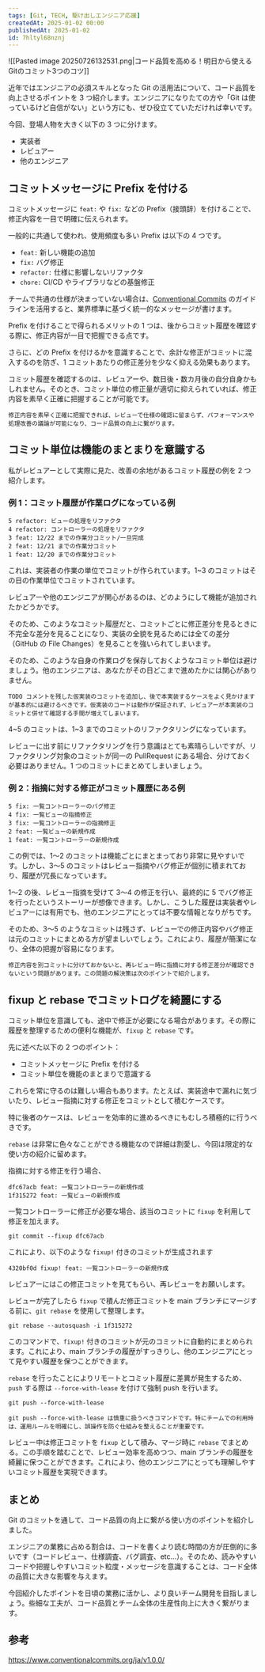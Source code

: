```yaml
---
tags: [Git, TECH, 駆け出しエンジニア応援]
createdAt: 2025-01-02 00:00
publishedAt: 2025-01-02
id: 7hltyl68nznj
---
```

![[Pasted image 20250726132531.png|コード品質を高める！明日から使えるGitのコミット3つのコツ]]

近年ではエンジニアの必須スキルとなった Git の活用法について、コード品質を向上させるポイントを 3 つ紹介します。エンジニアになりたての方や「Git は使っているけど自信がない」という方にも、ぜひ役立てていただければ幸いです。

今回、登場人物を大きく以下の 3 つに分けます。

- 実装者
- レビュアー
- 他のエンジニア

## コミットメッセージに Prefix を付ける
コミットメッセージに `feat:` や `fix:` などの Prefix（接頭辞）を付けることで、修正内容を一目で明確に伝えられます。

一般的に共通して使われ、使用頻度も多い Prefix は以下の 4 つです。

- `feat:` 新しい機能の追加
- `fix:` バグ修正
- `refactor:` 仕様に影響しないリファクタ
- `chore:` CI/CD やライブラリなどの基盤修正

チームで共通の仕様が決まっていない場合は、[Conventional Commits](https://www.conventionalcommits.org/ja/v1.0.0/) のガイドラインを活用すると、業界標準に基づく統一的なメッセージが書けます。

Prefix を付けることで得られるメリットの 1 つは、後からコミット履歴を確認する際に、修正内容が一目で把握できる点です。

さらに、どの Prefix を付けるかを意識することで、余計な修正がコミットに混入するのを防ぎ、1 コミットあたりの修正差分を少なく抑える効果もあります。

コミット履歴を確認するのは、レビュアーや、数日後・数カ月後の自分自身かもしれません。そのとき、コミット単位の修正量が適切に抑えられていれば、修正内容を素早く正確に把握することが可能です。

```info
修正内容を素早く正確に把握できれば、レビューで仕様の確認に留まらず、パフォーマンスや処理改善の議論が可能になり、コード品質の向上に繋がります。
```

## コミット単位は機能のまとまりを意識する
私がレビュアーとして実際に見た、改善の余地があるコミット履歴の例を 2 つ紹介します。

### 例 1：コミット履歴が作業ログになっている例
```
5 refactor: ビューの処理をリファクタ
4 refactor: コントローラーの処理をリファクタ
3 feat: 12/22 までの作業分コミット/一旦完成
2 feat: 12/21 までの作業分コミット
1 feat: 12/20 までの作業分コミット
```

これは、実装者の作業の単位でコミットが作られています。1~3 のコミットはその日の作業単位でコミットされています。

レビュアーや他のエンジニアが関心があるのは、どのようにして機能が追加されたかどうかです。

そのため、このようなコミット履歴だと、コミットごとに修正差分を見るときに不完全な差分を見ることになり、実装の全貌を見るためには全ての差分（GitHub の File Changes）を見ることを強いられてしまいます。

そのため、このような自身の作業ログを保存しておくようなコミット単位は避けましょう。他のエンジニアは、あなたがその日どこまで進めたかには関心がありません。

```warn
TODO コメントを残した仮実装のコミットを追加し、後で本実装するケースをよく見かけますが基本的には避けるべきです。仮実装のコードは動作が保証されず、レビュアーが本実装のコミットと併せて確認する手間が増えてしまいます。
```

4~5 のコミットは、1~3 までのコミットのリファクタリングになっています。

レビューに出す前にリファクタリングを行う意識はとても素晴らしいですが、リファクタリング対象のコミットが同一の PullRequest にある場合、分けておく必要はありません。1 つのコミットにまとめてしまいましょう。

### 例 2：指摘に対する修正がコミット履歴にある例
```
5 fix: 一覧コントローラーのバグ修正
4 fix: 一覧ビューの指摘修正
3 fix: 一覧コントローラーの指摘修正
2 feat: 一覧ビューの新規作成
1 feat: 一覧コントローラーの新規作成
```

この例では、1〜2 のコミットは機能ごとにまとまっており非常に見やすいです。しかし、3〜5 のコミットはレビュー指摘やバグ修正が個別に積まれており、履歴が冗長になっています。

1〜2 の後、レビュー指摘を受けて 3〜4 の修正を行い、最終的に 5 でバグ修正を行ったというストーリーが想像できます。しかし、こうした履歴は実装者やレビュアーには有用でも、他のエンジニアにとっては不要な情報となりがちです。

そのため、3〜5 のようなコミットは残さず、レビューでの修正内容やバグ修正は元のコミットにまとめる方が望ましいでしょう。これにより、履歴が簡潔になり、全体の把握が容易になります。

```warn
修正内容を別コミットに分けておかないと、再レビュー時に指摘に対する修正差分が確認できないという問題があります。この問題の解決策は次のポイントで紹介します。
```

## fixup と rebase でコミットログを綺麗にする
コミット単位を意識しても、途中で修正が必要になる場合があります。その際に履歴を整理するための便利な機能が、`fixup` と `rebase` です。

先に述べた以下の 2 つのポイント：

- コミットメッセージに Prefix を付ける
- コミット単位を機能のまとまりで意識する

これらを常に守るのは難しい場合もあります。たとえば、実装途中で漏れに気づいたり、レビュー指摘に対する修正をコミットとして積むケースです。

特に後者のケースは、レビューを効率的に進めるべきにもむしろ積極的に行うべきです。

`rebase` は非常に色々なことができる機能なので詳細は割愛し、今回は限定的な使い方の紹介に留めます。

指摘に対する修正を行う場合、

```
dfc67acb feat: 一覧コントローラーの新規作成
1f315272 feat: 一覧ビューの新規作成
```

一覧コントローラーに修正が必要な場合、該当のコミットに `fixup` を利用して修正を加えます。

```shell
git commit --fixup dfc67acb
```

これにより、以下のような `fixup!` 付きのコミットが生成されます

```
4320bf0d fixup! feat: 一覧コントローラーの新規作成
```

レビュアーにはこの修正コミットを見てもらい、再レビューをお願いします。

レビューが完了したら `fixup` で積んだ修正コミットを main ブランチにマージする前に、`git rebase` を使用して整理します。

```shell
git rebase --autosquash -i 1f315272
```

このコマンドで、`fixup!` 付きのコミットが元のコミットに自動的にまとめられます。これにより、main ブランチの履歴がすっきりし、他のエンジニアにとって見やすい履歴を保つことができます。

`rebase` を行ったことによりリモートとコミット履歴に差異が発生するため、`push` する際は `--force-with-lease` を付けて強制 push を行います。

```shell
git push --force-with-lease
```

```info
git push --force-with-lease は慎重に扱うべきコマンドです。特にチームでの利用時は、運用ルールを明確にし、誤操作を防ぐ仕組みを整えることが重要です。
```

レビュー中は修正コミットを `fixup` として積み、マージ時に `rebase` でまとめる。この手順を踏むことで、レビュー効率を高めつつ、main ブランチの履歴を綺麗に保つことができます。これにより、他のエンジニアにとっても理解しやすいコミット履歴を実現できます。

## まとめ
Git のコミットを通して、コード品質の向上に繋がる使い方のポイントを紹介しました。

エンジニアの業務に占める割合は、コードを書くより読む時間の方が圧倒的に多いです（コードレビュー、仕様調査、バグ調査、etc...）。そのため、読みやすいコードや把握しやすいコミット粒度・メッセージを意識することは、コード全体の品質に大きな影響を与えます。

今回紹介したポイントを日頃の業務に活かし、より良いチーム開発を目指しましょう。些細な工夫が、コード品質とチーム全体の生産性向上に大きく繋がります。

## 参考
https://www.conventionalcommits.org/ja/v1.0.0/

